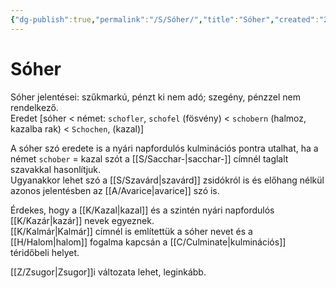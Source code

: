 ```yaml
---
{"dg-publish":true,"permalink":"/S/Sóher/","title":"Sóher","created":"2023-12-08T09:18","updated":"2025-07-30T03:32"}
---
```



# Sóher

Sóher jelentései: szűkmarkú, pénzt ki nem adó; szegény, pénzzel nem rendelkező.  
Eredet \[sóher < német: `schofler`, `schofel` (fösvény) < `schobern` (halmoz, kazalba rak) < `Schochen`, (kazal)\]  

A sóher szó eredete is a nyári napfordulós kulminációs pontra utalhat, ha a német `schober` = kazal szót a [[S/Sacchar-\|sacchar-]] címnél taglalt szavakkal hasonlítjuk.  
Ugyanakkor lehet szó a [[S/Szavárd\|szavárd]] zsidókról is és előhang nélkül azonos jelentésben az [[A/Avarice\|avarice]] szó is.  

Érdekes, hogy a [[K/Kazal\|kazal]] és a szintén nyári napfordulós [[K/Kazár\|kazár]] nevek egyeznek.  
[[K/Kalmár\|Kalmár]] címnél is említettük a sóher nevet és a [[H/Halom\|halom]] fogalma kapcsán a [[C/Culminate\|kulminációs]] téridőbeli helyet.  

[[Z/Zsugor\|Zsugor]]i változata lehet, leginkább.  